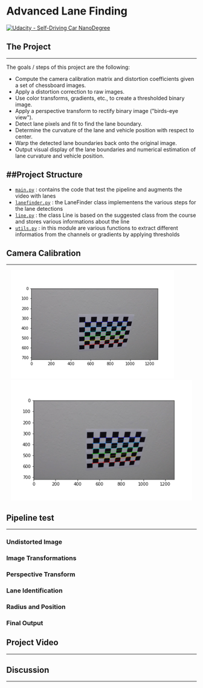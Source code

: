 # Advanced Lane Finding
[![Udacity - Self-Driving Car NanoDegree](https://s3.amazonaws.com/udacity-sdc/github/shield-carnd.svg)](http://www.udacity.com/drive)



## The Project
---

The goals / steps of this project are the following:

* Compute the camera calibration matrix and distortion coefficients given a set of chessboard images.
* Apply a distortion correction to raw images.
* Use color transforms, gradients, etc., to create a thresholded binary image.
* Apply a perspective transform to rectify binary image ("birds-eye view").
* Detect lane pixels and fit to find the lane boundary.
* Determine the curvature of the lane and vehicle position with respect to center.
* Warp the detected lane boundaries back onto the original image.
* Output visual display of the lane boundaries and numerical estimation of lane curvature and vehicle position.


##Project Structure
---

* [`main.py`](main.py) : contains the code that test the pipeline and augments the video with lanes
* [`lanefinder.py`](lanefinder.py) : the LaneFinder class implementens the various steps for the lane detections
* [`line.py`](lanefinder.py) : the class Line is based on the suggested class from the course and stores various informations about the line
* [`utils.py`](utils.py) : in this module are various functions to extract different informatios from the channels or gradients by applying thresholds 

## Camera Calibration
---
  
<div style="display: table;margin: 0 auto;">
    <img src="output_images/img1distorted.png"  alt="distorted image" /><br>    
    <img src="output_images/img1distorted.png" width="480" alt="undistorted image" /><br>
</div>

## Pipeline test
---

### Undistorted Image

### Image Transformations

### Perspective Transform


### Lane Identification


### Radius and Position

### Final Output


## Project Video
---

## Discussion
---


